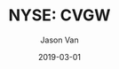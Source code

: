 ---
type: "report"
paper: "CVGW_Jason_Van.pdf"
author: "Jason Van"
company: "Calavo Growers"
date: "2019-03-01"
summary: "Calavo Growers, Inc. (“Calavo”) is a global leader in the avocado industry. The Company specializes in the procurement and distribution of fresh avocados, as well as the preparation of packaged food products.  "
title: "NYSE: CVGW"
---